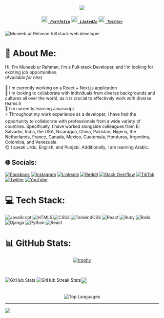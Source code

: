 
<h1 align="center">
  <a href="https://git.io/typing-svg">
    <img src="https://readme-typing-svg.herokuapp.com/?lines=Hello,+There!+🗿;This+is+Muneeb....;Nice+to+meet+you!&center=true&size=30">
  </a>
</h1>
<h5 align="center">
  <code><a href="https://dashing-biscuit-056b6e.netlify.app" title="Portfolio"><img width="22" src="https://w7.pngwing.com/pngs/763/460/png-transparent-computer-icons-portfolio-portfolio-miscellaneous-photography-orange.png"> Portfolio</a></code>
  <code><a href="https://www.linkedin.com/in/muneeb-rehman-01b6bb193/" title="LinkedIn Profile"><img width="22" src="https://cdn-icons-png.flaticon.com/512/174/174857.png"> LinkedIn</a></code>
  <code><a href="https://twitter.com/Hafizabd4" title="Twitter Profile"><img width="22" src="https://cdn-icons-png.flaticon.com/512/124/124021.png"> Twitter</a></code>
</h5>

![Muneeb ur Rehman full stack web developer](https://github.com/muneeb3123/Image/blob/main/2.png?raw=true)


# 💫 About Me:

  Hi, I'm Muneeb ur Rehman, I'm a Full-stack Developer, and I'm looking for exciting job opportunities.
  <br>
  (*Available for hire*)
  <br>
  <br>
🔭 I'm currently working on a React + Next.js application<br>👯 I'm looking to collaborate with individuals from diverse backgrounds and cultures all over the world, as it is crucial to effectively work with diverse teams.h<br>🌱 I’m currently learning Javascript.<br>⚡ Throughout my work experience as a developer, I have had the opportunity to collaborate with professionals from a wide variety of countries. Specifically, I have worked alongside colleagues from El Salvador, India, the USA, Nicaragua, China, Pakistan, Nigeria, the Netherlands, France, Canada, Mexico, Guatemala, Honduras, Argentina, Colombia, and Venezuela.<br>😊   I speak Urdu, English, and Punjabi. Additionally, I am learning Arabic.



## 🌐 Socials:
[![Facebook](https://img.shields.io/badge/Facebook-%231877F2.svg?logo=Facebook&logoColor=white)](https://www.facebook.com/muneeb.rehman.35728) [![Instagram](https://img.shields.io/badge/Instagram-%23E4405F.svg?logo=Instagram&logoColor=white)](https://instagram.com/ig_neonnn) [![LinkedIn](https://img.shields.io/badge/LinkedIn-%230077B5.svg?logo=linkedin&logoColor=white)](https://linkedin.com/in/muneeb-rehman-01b6bb193) [![Reddit](https://img.shields.io/badge/Reddit-%23FF4500.svg?logo=Reddit&logoColor=white)](https://reddit.com/user/No-Clue7688) [![Stack Overflow](https://img.shields.io/badge/-Stackoverflow-FE7A16?logo=stack-overflow&logoColor=white)](https://stackoverflow.com/users/20870292/muneeb-rehman) [![TikTok](https://img.shields.io/badge/TikTok-%23000000.svg?logo=TikTok&logoColor=white)](https://tiktok.com/@@muneebrehman1210) [![Twitter](https://img.shields.io/badge/Twitter-%231DA1F2.svg?logo=Twitter&logoColor=white)](https://twitter.com/hafizabd4) [![YouTube](https://img.shields.io/badge/YouTube-%23FF0000.svg?logo=YouTube&logoColor=white)](https://studio.youtube.com/channel/UC3kSKu7CjlBamoG6o_0AHtg) 

# 💻 Tech Stack:
![JavaScript](https://img.shields.io/badge/javascript-%23323330.svg?style=for-the-badge&logo=javascript&logoColor=%23F7DF1E) ![HTML5](https://img.shields.io/badge/html5-%23E34F26.svg?style=for-the-badge&logo=html5&logoColor=white) ![CSS3](https://img.shields.io/badge/css3-%231572B6.svg?style=for-the-badge&logo=css3&logoColor=white) ![TailwindCSS](https://img.shields.io/badge/tailwindcss-%2338B2AC.svg?style=for-the-badge&logo=tailwind-css&logoColor=white) ![React](https://img.shields.io/badge/react-%2320232a.svg?style=for-the-badge&logo=react&logoColor=%2361DAFB) ![Ruby](https://img.shields.io/badge/ruby-%23CC342D.svg?style=for-the-badge&logo=ruby&logoColor=white) ![Rails](https://img.shields.io/badge/rails-%23CC0000.svg?style=for-the-badge&logo=ruby-on-rails&logoColor=white) ![Django](https://img.shields.io/badge/django-%23092E20.svg?style=for-the-badge&logo=django&logoColor=white) ![Python](https://img.shields.io/badge/python-3670A0?style=for-the-badge&logo=python&logoColor=ffdd54) ![React](https://img.shields.io/badge/react-%2320232a.svg?style=for-the-badge&logo=react&logoColor=%2361DAFB)
# 📊 GitHub Stats:
<div align="center">
  
  [![trophy](https://github-profile-trophy.vercel.app/?username=muneeb3123&theme=onedark&row=1)](https://github.com/ryo-ma/github-profile-trophy)
  

  <br />
  <br />
  
  <div style="display: flex;">
    <div>
      <img src="https://github-readme-stats.vercel.app/api?username=muneeb3123&theme=dark&hide_border=false&include_all_commits=false&count_private=false" alt="GitHub Stats" />
      <img src="https://github-readme-streak-stats.herokuapp.com/?user=muneeb3123&theme=dark&hide_border=false" alt="GitHub Streak Stats" />
    </div>
    <div>
      <img src="https://github-readme-activity-graph.cyclic.app/graph?username=muneeb3123&theme=react-dark&bg_color=20232a&hide_border=true" width="100%"/>
    </div>
  </div>
  
  <br />
  <br />
  
  <img src="https://github-readme-stats.vercel.app/api/top-langs/?username=muneeb3123&theme=dark&hide_border=false&include_all_commits=false&count_private=false&layout=compact" alt="Top Languages" />
  
</div>





---
[![](https://visitcount.itsvg.in/api?id=muneeb3123&icon=0&color=0)](https://visitcount.itsvg.in)

<!-- Proudly created with GPRM ( https://gprm.itsvg.in ) -->

